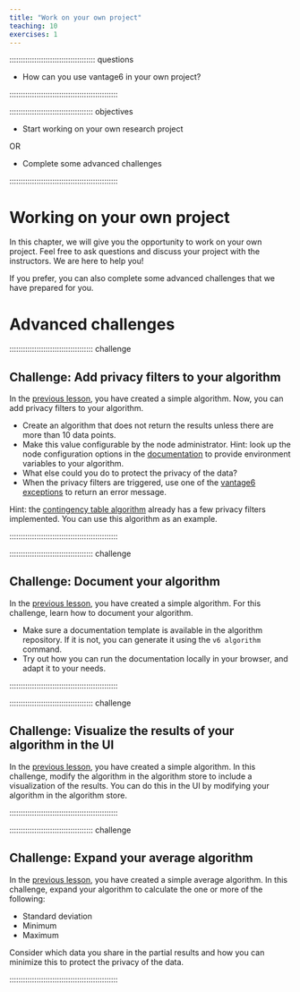 ```yaml
---
title: "Work on your own project"
teaching: 10
exercises: 1
---
```


:::::::::::::::::::::::::::::::::::::: questions

- How can you use vantage6 in your own project?

::::::::::::::::::::::::::::::::::::::::::::::::

::::::::::::::::::::::::::::::::::::: objectives

- Start working on your own research project

OR

- Complete some advanced challenges

::::::::::::::::::::::::::::::::::::::::::::::::

# Working on your own project

In this chapter, we will give you the opportunity to work on your own project. Feel free
to ask questions and discuss your project with the instructors. We are here to help you!

If you prefer, you can also complete some advanced challenges that we have prepared for
you.

# Advanced challenges

::::::::::::::::::::::::::::::::::::: challenge

## Challenge: Add privacy filters to your algorithm

In the [previous lesson](./chap7_algo_dev.md), you have created a simple
algorithm. Now, you can add privacy filters to your algorithm.

- Create an algorithm that does not return the results unless there are more than 10
  data points.
- Make this value configurable by the node administrator. Hint: look up the node
  configuration options in the [documentation](https://docs.vantage6.ai) to provide
  environment variables to your algorithm.
- What else could you do to protect the privacy of the data?
- When the privacy filters are triggered, use one of the [vantage6
  exceptions](https://docs.vantage6.ai/en/main/function-docs/_autosummary/vantage6.algorithm.tools.exceptions.html)
  to return an error message.

Hint: the [contingency table algorithm](https://github.com/vantage6/v6-crosstab-py)
already has a few privacy filters implemented. You can use this algorithm as an example.

::::::::::::::::::::::::::::::::::::::::::::::::

::::::::::::::::::::::::::::::::::::: challenge

## Challenge: Document your algorithm

In the [previous lesson](./chap7_algo_dev.md), you have created a simple
algorithm. For this challenge, learn how to document your algorithm.

- Make sure a documentation template is available in the algorithm repository. If it is
  not, you can generate it using the `v6 algorithm` command.
- Try out how you can run the documentation locally in your browser, and adapt it to
  your needs.

::::::::::::::::::::::::::::::::::::::::::::::::

::::::::::::::::::::::::::::::::::::: challenge

## Challenge: Visualize the results of your algorithm in the UI

In the [previous lesson](./chap7_algo_dev.md), you have created a simple
algorithm. In this challenge, modify the algorithm in the algorithm store to include
a visualization of the results. You can do this in the UI by modifying your algorithm
in the algorithm store.

::::::::::::::::::::::::::::::::::::::::::::::::

::::::::::::::::::::::::::::::::::::: challenge

## Challenge: Expand your average algorithm

In the [previous lesson](./chap7_algo_dev.md), you have created a simple
average algorithm. In this challenge, expand your algorithm to calculate the one or
more of the following:

- Standard deviation
- Minimum
- Maximum

Consider which data you share in the partial results and how you can minimize this
to protect the privacy of the data.

::::::::::::::::::::::::::::::::::::::::::::::::
